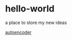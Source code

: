 # hello-world
a place to store my new ideas

[autoencoder](https://nbviewer.jupyter.org/github/jingxigui/hello-world/blob/master/Untitled2.ipynb)

